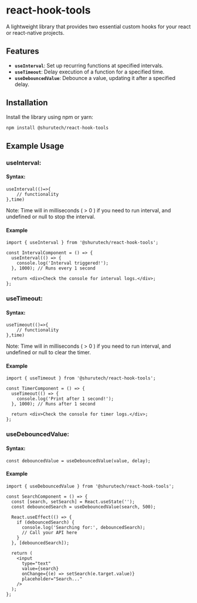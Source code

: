 # react-hook-tools

A lightweight library that provides two essential custom hooks for your react or react-native projects.

## Features

- **`useInterval`**: Set up recurring functions at specified intervals.
- **`useTimeout`**: Delay execution of a function for a specified time.
- **`useDebouncedValue`**: Debounce a value, updating it after a specified delay.

## Installation

Install the library using npm or yarn:

```bash
npm install @shurutech/react-hook-tools
```

## Example Usage

### useInterval:

#### Syntax:

```
useInterval(()=>{
    // functionality
},time)
```
Note: Time will in milliseconds ( > 0 ) if you need to run interval, and undefined or null to stop the interval.

#### Example

```
import { useInterval } from '@shurutech/react-hook-tools';

const IntervalComponent = () => {
  useInterval(() => {
    console.log('Interval triggered!');
  }, 1000); // Runs every 1 second

  return <div>Check the console for interval logs.</div>;
};
```

### useTimeout:

#### Syntax:

```
useTimeout(()=>{
    // functionality
},time)
```
Note: Time will in milliseconds ( > 0 ) if you need to run interval, and undefined or null to clear the timer.

#### Example

```
import { useTimeout } from '@shurutech/react-hook-tools';

const TimerComponent = () => {
  useTimeout(() => {
    console.log('Print after 1 second!');
  }, 1000); // Runs after 1 second

  return <div>Check the console for timer logs.</div>;
};
```

### useDebouncedValue:

#### Syntax:

```
const debouncedValue = useDebouncedValue(value, delay);
```

#### Example

```
import { useDebouncedValue } from '@shurutech/react-hook-tools';

const SearchComponent = () => {
  const [search, setSearch] = React.useState('');
  const debouncedSearch = useDebouncedValue(search, 500);

  React.useEffect(() => {
    if (debouncedSearch) {
      console.log('Searching for:', debouncedSearch);
      // Call your API here
    }
  }, [debouncedSearch]);

  return (
    <input
      type="text"
      value={search}
      onChange={(e) => setSearch(e.target.value)}
      placeholder="Search..."
    />
  );
};
```

